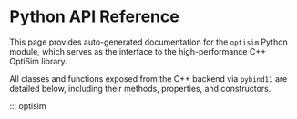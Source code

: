 # Python API Reference

This page provides auto-generated documentation for the `optisim` Python module, which serves as the interface to the high-performance C++ OptiSim library.

All classes and functions exposed from the C++ backend via `pybind11` are detailed below, including their methods, properties, and constructors.

::: optisim